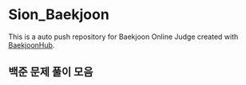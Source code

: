 # Sion_Baekjoon
This is a auto push repository for Baekjoon Online Judge created with [BaekjoonHub](https://github.com/BaekjoonHub/BaekjoonHub).
## 백준 문제 풀이 모음
